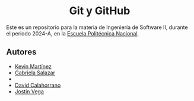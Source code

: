 <h1 align="center">Git y GitHub</h1>

Este es un repositorio para la materia de Ingeniería de Software II, durante el periodo 2024-A, en la [Escuela Politécnica Nacional](https://www.epn.edu.ec).

## Autores

- [Kevin Martínez](https://github.com/Al3xMR)
- [Gabriela Salazar](https://github.com/GabiSalazar)
- []()
- [David Calahorrano ](https://github.com/DevTDavicho)
- [Jostin Vega](https://github.com/JostinVega)

